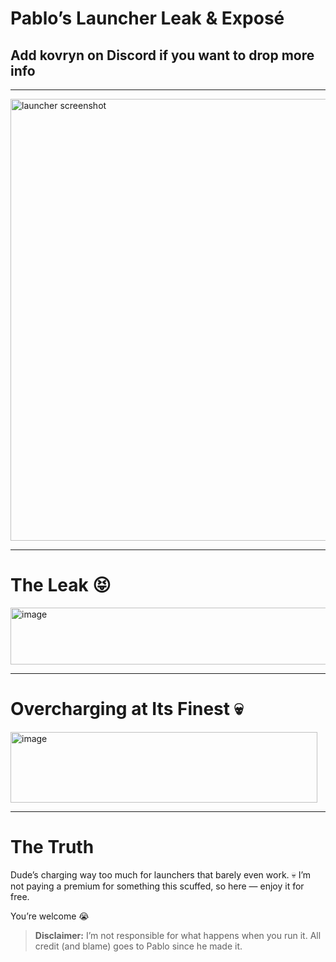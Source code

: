 # Pablo’s Launcher Leak & Exposé

## Add **kovryn** on Discord if you want to drop more info

---

<img width="1292" height="707" alt="launcher screenshot" src="https://github.com/user-attachments/assets/5fd7dfaa-4663-4f9e-ba03-8134ba0a2b8c" />

---

# The Leak 😝

<img width="927" height="91" alt="image" src="https://github.com/user-attachments/assets/684907d8-058c-4908-ba43-3360ad2a7c5e" />

---

# Overcharging at Its Finest 💀

<img width="491" height="113" alt="image" src="https://github.com/user-attachments/assets/bca6ef69-fd75-4f8c-b2db-26fc6484bbc3" />

---

# The Truth

Dude’s charging way too much for launchers that barely even work. 💀
I’m not paying a premium for something this scuffed, so here — enjoy it for free.

You’re welcome 😭

> **Disclaimer:** I’m not responsible for what happens when you run it.
> All credit (and blame) goes to Pablo since he made it.

